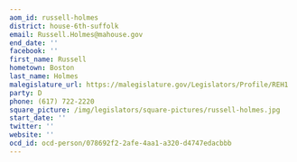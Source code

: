 ```yaml
---
aom_id: russell-holmes
district: house-6th-suffolk
email: Russell.Holmes@mahouse.gov
end_date: ''
facebook: ''
first_name: Russell
hometown: Boston
last_name: Holmes
malegislature_url: https://malegislature.gov/Legislators/Profile/REH1
party: D
phone: (617) 722-2220
square_picture: /img/legislators/square-pictures/russell-holmes.jpg
start_date: ''
twitter: ''
website: ''
ocd_id: ocd-person/078692f2-2afe-4aa1-a320-d4747edacbbb
---
```

